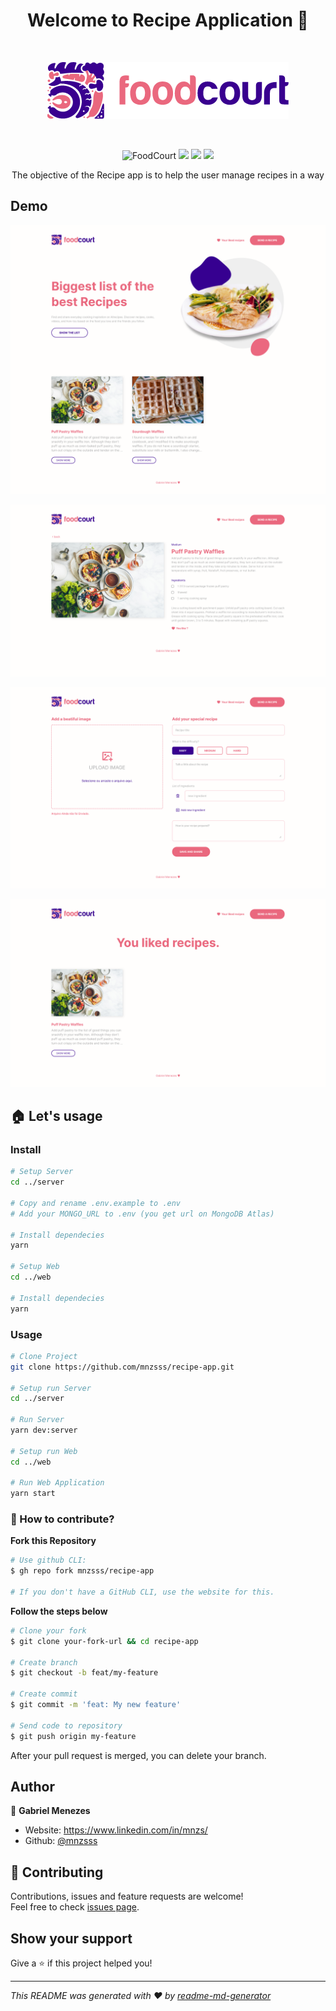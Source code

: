<h1 align="center">Welcome to Recipe Application 👋</h1>

<br>

<p align="center">
  <img alt="Version" src="./images/logo.png" />
</p>

<br>

<p align= "center">
  <img alt="FoodCourt" src="https://img.shields.io/badge/version-1.0-blue.svg?style=for-the-badge&logo=appveyor" />
   <img src="https://img.shields.io/github/forks/mnzsss/recipe-app?style=for-the-badge&logo=appveyor" />
   <img src="https://img.shields.io/github/stars/mnzsss/recipe-app?style=for-the-badge&logo=appveyor" />
   <img src="https://img.shields.io/twitter/url?url=https%3A%2F%2Fgithub.com%2Fmnzsss%2Frecipe-app?style=for-the-badge&logo=appveyor" />
</p>

<p align="center">
The objective of the Recipe app is to help the user manage recipes in a way
</p>

## Demo

<p align="center">
   <img alt="Demo" src="./images/dashboard.png" />
</p>
<p align="center">
<img alt="Demo" src="./images/recipe.png" />
</p>

<p align="center">
<img alt="Demo" src="./images/add-recipe.png" />
</p>

<p align="center">
<img alt="Demo" src="./images/liked-recipes.png" />
</p>

## 🏠 Let's usage

### Install

```sh
# Setup Server
cd ../server

# Copy and rename .env.example to .env
# Add your MONGO_URL to .env (you get url on MongoDB Atlas)

# Install dependecies
yarn

# Setup Web
cd ../web

# Install dependecies
yarn
```

### Usage


```sh
# Clone Project
git clone https://github.com/mnzsss/recipe-app.git

# Setup run Server
cd ../server

# Run Server
yarn dev:server

# Setup run Web
cd ../web

# Run Web Application
yarn start
```

### 🤔 How to contribute?

**Fork this Repository**

```bash
# Use github CLI:
$ gh repo fork mnzsss/recipe-app

# If you don't have a GitHub CLI, use the website for this.
```

**Follow the steps below**

```bash
# Clone your fork
$ git clone your-fork-url && cd recipe-app

# Create branch
$ git checkout -b feat/my-feature

# Create commit
$ git commit -m 'feat: My new feature'

# Send code to repository
$ git push origin my-feature
```

After your pull request is merged, you can delete your branch.

## Author

👤 **Gabriel Menezes**

- Website: https://www.linkedin.com/in/mnzs/
- Github: [@mnzsss](https://github.com/mnzsss)

## 🤝 Contributing

Contributions, issues and feature requests are welcome!<br />Feel free to check [issues page](https://github.com/mnzsss/recipe-app/issues).

## Show your support

Give a ⭐️ if this project helped you!

---

_This README was generated with ❤️ by [readme-md-generator](https://github.com/kefranabg/readme-md-generator)_
